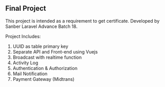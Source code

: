 
## Final Project 

This project is intended as a requirement to get certificate. Developed by Sanber Laravel Advance Batch 18.

Project Includes:
1. UUID as table primary key
2. Separate API and Front-end using Vuejs
3. Broadcast with realtime function
4. Activity Log
5. Authentication & Authorization
6. Mail Notification
7. Payment Gateway (Midtrans)
